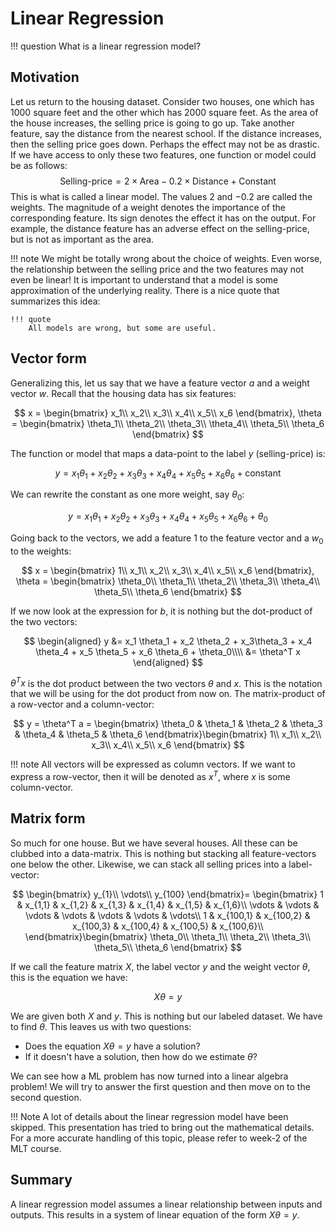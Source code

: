 # Linear Regression

!!! question
	What is a linear regression model?



## Motivation

Let us return to the housing dataset. Consider two houses, one which has $1000$ square feet and the other which has $2000$ square feet. As the area of the house increases, the selling price is going to go up. Take another feature, say the distance from the nearest school. If the distance increases, then the selling price goes down. Perhaps the effect may not be as drastic. If we have access to only these two features, one function or model could be as follows:
$$
\text{Selling-price} = 2 \times \text{Area} - 0.2 \times \text{Distance} + \text{Constant}
$$
This is what is called a linear model. The values $2$ and $-0.2$ are called the weights. The magnitude of a weight denotes the importance of the corresponding feature. Its sign denotes the effect it has on the output. For example, the distance feature has an adverse effect on the selling-price, but is not as important as the area. 

!!! note 
    We might be totally wrong about the choice of weights. Even worse, the relationship between the selling price and the two features may not even be linear! It is important to understand that a model is some approximation of the underlying reality. There is a nice quote that summarizes this idea: 

    !!! quote
    	All models are wrong, but some are useful.



## Vector form

Generalizing this, let us say that we have a feature vector $a$ and a weight vector $w$. Recall that the housing data has six features:


$$
x = \begin{bmatrix}
x_1\\
x_2\\
x_3\\
x_4\\
x_5\\
x_6
\end{bmatrix}, \theta = \begin{bmatrix}
\theta_1\\
\theta_2\\
\theta_3\\
\theta_4\\
\theta_5\\
\theta_6
\end{bmatrix}
$$


The function or model that maps a data-point to the label $y$ (selling-price) is:


$$
y = x_1 \theta_1 + x_2 \theta_2 + x_3\theta_3 + x_4 \theta_4 + x_5 \theta_5 + x_6 \theta_6 + \text{constant}
$$


We can rewrite the constant as one more weight, say $\theta_0$:


$$
y = x_1 \theta_1 + x_2 \theta_2 + x_3\theta_3 + x_4 \theta_4 + x_5 \theta_5 + x_6 \theta_6 + \theta_0
$$

Going back to the vectors, we add a feature $1$ to the feature vector and a $w_0$ to the weights:



$$
x = \begin{bmatrix}
1\\
x_1\\
x_2\\
x_3\\
x_4\\
x_5\\
x_6
\end{bmatrix}, \theta = \begin{bmatrix}
\theta_0\\
\theta_1\\
\theta_2\\
\theta_3\\
\theta_4\\
\theta_5\\
\theta_6
\end{bmatrix}
$$


If we now look at the expression for $b$, it is nothing but the dot-product of the two vectors:

$$
\begin{aligned}
y &= x_1 \theta_1 + x_2 \theta_2 + x_3\theta_3 + x_4 \theta_4 + x_5 \theta_5 + x_6 \theta_6 + \theta_0\\\\
&= \theta^T x
\end{aligned}
$$


$\theta^Tx$ is the dot product between the two vectors $\theta$ and $x$. This is the notation that we will be using for the dot product from now on. The matrix-product of a row-vector and a column-vector:


$$
y = \theta^T a = \begin{bmatrix}
\theta_0 & \theta_1 & \theta_2 & \theta_3 & \theta_4 & \theta_5 & \theta_6
\end{bmatrix}\begin{bmatrix}
1\\
x_1\\
x_2\\
x_3\\
x_4\\
x_5\\
x_6
\end{bmatrix}
$$

!!! note
    All vectors will be expressed as column vectors. If we want to express a row-vector, then it will be denoted as $x^T$, where $x$ is some column-vector.

 

## Matrix form

So much for one house. But we have several houses. All these can be clubbed into a data-matrix. This is nothing but stacking all feature-vectors one below the other. Likewise, we can stack all selling prices into a label-vector:





$$
\begin{bmatrix}
y_{1}\\
\vdots\\
y_{100}
\end{bmatrix}= \begin{bmatrix}
1 & x_{1,1} & x_{1,2} & x_{1,3} & x_{1,4} & x_{1,5} & x_{1,6}\\
\vdots & \vdots & \vdots & \vdots & \vdots & \vdots & \vdots\\
1 & x_{100,1} & x_{100,2} & x_{100,3} & x_{100,4} & x_{100,5} & x_{100,6}\\
\end{bmatrix}\begin{bmatrix}
\theta_0\\
\theta_1\\
\theta_2\\
\theta_3\\
\theta_5\\
\theta_6
\end{bmatrix}
$$


If we call the feature matrix $X$, the label vector $y$ and the weight vector $\theta$, this is the equation we have:



$$
X\theta = y
$$



We are given both $X$ and $y$. This is nothing but our labeled dataset. We have to find $\theta$. This leaves us with two questions:



- Does the equation $X\theta = y$ have a solution?
- If it doesn't have a solution, then how do we estimate $\theta$?



We can see how a ML problem has now turned into a linear algebra problem! We will try to answer the first question and then move on to the second question.

!!! Note
    A lot of details about the linear regression model have been skipped. This presentation has tried to bring out the mathematical details. For a more accurate handling of this topic, please refer to week-2 of the MLT course. 



## Summary

A linear regression model assumes a linear relationship between inputs and outputs. This results in a system of linear equation of the form $X\theta = y$.
